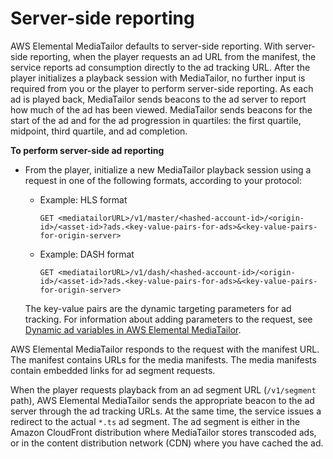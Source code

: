 # Server\-side reporting<a name="ad-reporting-server-side"></a>

AWS Elemental MediaTailor defaults to server\-side reporting\. With server\-side reporting, when the player requests an ad URL from the manifest, the service reports ad consumption directly to the ad tracking URL\. After the player initializes a playback session with MediaTailor, no further input is required from you or the player to perform server\-side reporting\. As each ad is played back, MediaTailor sends beacons to the ad server to report how much of the ad has been viewed\. MediaTailor sends beacons for the start of the ad and for the ad progression in quartiles: the first quartile, midpoint, third quartile, and ad completion\.

**To perform server\-side ad reporting**
+ From the player, initialize a new MediaTailor playback session using a request in one of the following formats, according to your protocol:
  + Example: HLS format

    ```
    GET <mediatailorURL>/v1/master/<hashed-account-id>/<origin-id>/<asset-id>?ads.<key-value-pairs-for-ads>&<key-value-pairs-for-origin-server>
    ```
  + Example: DASH format

    ```
    GET <mediatailorURL>/v1/dash/<hashed-account-id>/<origin-id>/<asset-id>?ads.<key-value-pairs-for-ads>&<key-value-pairs-for-origin-server>
    ```

  The key\-value pairs are the dynamic targeting parameters for ad tracking\. For information about adding parameters to the request, see [Dynamic ad variables in AWS Elemental MediaTailor](variables.md)\.

AWS Elemental MediaTailor responds to the request with the manifest URL\. The manifest contains URLs for the media manifests\. The media manifests contain embedded links for ad segment requests\.

When the player requests playback from an ad segment URL \(`/v1/segment` path\), AWS Elemental MediaTailor sends the appropriate beacon to the ad server through the ad tracking URLs\. At the same time, the service issues a redirect to the actual `*.ts` ad segment\. The ad segment is either in the Amazon CloudFront distribution where MediaTailor stores transcoded ads, or in the content distribution network \(CDN\) where you have cached the ad\. 